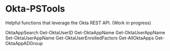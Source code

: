 # Okta-PSTools
Helpful functions that leverage the Okta REST API. (Work in progress)

OktaAppSearch
Get-OktaUserID
Get-OktaAppName
Get-OktaUserAppName
Set-OktaUserAppName
Get-OktaUserEnrolledFactors
Get-AllOktaApps
Get-OktaAppADGroup
